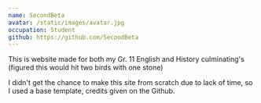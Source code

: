 ```yaml
---
name: SecondBeta
avatar: /static/images/avatar.jpg
occupation: Student
github: https://github.com/SecondBeta
---
```


This is website made for both my Gr. 11 English and History culminating's (figured this would hit two birds with one stone)

I didn't get the chance to make this site from scratch due to lack of time, so I used a base template, credits given on the Github.
